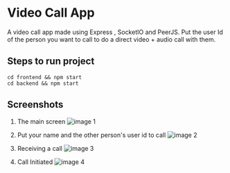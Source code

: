 # Video Call App

A video call app made using Express , SocketIO and PeerJS. Put the user Id of the person you want to call to do a direct video + audio call with them.


## Steps to run project

```cd frontend && npm start```<br>
```cd backend && npm start```


## Screenshots

1. The main screen
<img src="https://github.com/PratikGarai/Video-Call-App/blob/master/Screenshots/s1.png" alt="image 1"></img>

2. Put your name and the other person's user id to call
<img src="https://github.com/PratikGarai/Video-Call-App/blob/master/Screenshots/s2.png" alt="image 2"></img>

3. Receiving a call
<img src="https://github.com/PratikGarai/Video-Call-App/blob/master/Screenshots/s3.png" alt="image 3"></img>

4. Call Initiated
<img src="https://github.com/PratikGarai/Video-Call-App/blob/master/Screenshots/s4.png" alt="image 4"></img>